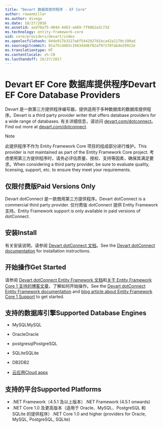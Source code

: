 ```yaml
---
title: "Devart 数据库提供程序 - EF Core"
author: rowanmiller
ms.author: divega
ms.date: 10/27/2016
ms.assetid: aad70a75-d04d-4d63-a489-7f9062a3c73d
ms.technology: entity-framework-core
uid: core/providers/devart/index
ms.openlocfilehash: 04de917b3327a6f544292781bca42a1170c199ad
ms.sourcegitcommit: 01a75cd483c1943ddd6f82af971f07abde20912e
ms.translationtype: HT
ms.contentlocale: zh-CN
ms.lasthandoff: 10/27/2017
---
```

# <a name="devart-ef-core-database-providers"></a><span data-ttu-id="5ea6f-102">Devart EF Core 数据库提供程序</span><span class="sxs-lookup"><span data-stu-id="5ea6f-102">Devart EF Core Database Providers</span></span>

<span data-ttu-id="5ea6f-103">Devart 是一款第三方提供程序编写器，提供适用于多种数据库的数据库提供程序。</span><span class="sxs-lookup"><span data-stu-id="5ea6f-103">Devart is a third party provider writer that offers database providers for a wide range of databases.</span></span> <span data-ttu-id="5ea6f-104">有关详细信息，请访问 [devart.com/dotconnect](https://www.devart.com/dotconnect/)。</span><span class="sxs-lookup"><span data-stu-id="5ea6f-104">Find out more at [devart.com/dotconnect](https://www.devart.com/dotconnect/).</span></span>

> [!NOTE]  
> <span data-ttu-id="5ea6f-105">此提供程序不作为 Entity Framework Core 项目的组成部分进行维护。</span><span class="sxs-lookup"><span data-stu-id="5ea6f-105">This provider is not maintained as part of the Entity Framework Core project.</span></span> <span data-ttu-id="5ea6f-106">考虑使用第三方提供程序时，请务必评估质量、授权、支持等因素，确保其满足要求。</span><span class="sxs-lookup"><span data-stu-id="5ea6f-106">When considering a third party provider, be sure to evaluate quality, licensing, support, etc. to ensure they meet your requirements.</span></span>

## <a name="paid-versions-only"></a><span data-ttu-id="5ea6f-107">仅限付费版</span><span class="sxs-lookup"><span data-stu-id="5ea6f-107">Paid Versions Only</span></span>

<span data-ttu-id="5ea6f-108">Devart dotConnect 是一款商用第三方提供程序。</span><span class="sxs-lookup"><span data-stu-id="5ea6f-108">Devart dotConnect is a commercial third party provider.</span></span> <span data-ttu-id="5ea6f-109">仅付费版 dotConnect 提供 Entity Framework 支持。</span><span class="sxs-lookup"><span data-stu-id="5ea6f-109">Entity Framework support is only available in paid versions of dotConnect.</span></span>

## <a name="install"></a><span data-ttu-id="5ea6f-110">安装</span><span class="sxs-lookup"><span data-stu-id="5ea6f-110">Install</span></span>

<span data-ttu-id="5ea6f-111">有关安装说明，请参阅 [Devart dotConnect 文档](https://www.devart.com/dotconnect/)。</span><span class="sxs-lookup"><span data-stu-id="5ea6f-111">See the [Devart dotConnect documentation](https://www.devart.com/dotconnect/) for installation instructions.</span></span>

## <a name="get-started"></a><span data-ttu-id="5ea6f-112">开始操作</span><span class="sxs-lookup"><span data-stu-id="5ea6f-112">Get Started</span></span>

<span data-ttu-id="5ea6f-113">请参阅 [Devart dotConnect Entity Framework 文档](https://www.devart.com/dotconnect/entityframework.html)和[关于 Entity Framework Core 1 支持的博客文章](http://blog.devart.com/entity-framework-core-1-entity-framework-7-support.html)，了解如何开始操作。</span><span class="sxs-lookup"><span data-stu-id="5ea6f-113">See the [Devart dotConnect Entity Framework documentation](https://www.devart.com/dotconnect/entityframework.html) and [blog article about Entity Framework Core 1 Support](http://blog.devart.com/entity-framework-core-1-entity-framework-7-support.html) to get started.</span></span>

## <a name="supported-database-engines"></a><span data-ttu-id="5ea6f-114">支持的数据库引擎</span><span class="sxs-lookup"><span data-stu-id="5ea6f-114">Supported Database Engines</span></span>

* <span data-ttu-id="5ea6f-115">MySQL</span><span class="sxs-lookup"><span data-stu-id="5ea6f-115">MySQL</span></span>

* <span data-ttu-id="5ea6f-116">Oracle</span><span class="sxs-lookup"><span data-stu-id="5ea6f-116">Oracle</span></span>

* <span data-ttu-id="5ea6f-117">postgresql</span><span class="sxs-lookup"><span data-stu-id="5ea6f-117">PostgreSQL</span></span>

* <span data-ttu-id="5ea6f-118">SQLite</span><span class="sxs-lookup"><span data-stu-id="5ea6f-118">SQLite</span></span>

* <span data-ttu-id="5ea6f-119">DB2</span><span class="sxs-lookup"><span data-stu-id="5ea6f-119">DB2</span></span>

* [<span data-ttu-id="5ea6f-120">云应用</span><span class="sxs-lookup"><span data-stu-id="5ea6f-120">Cloud apps</span></span>](https://www.devart.com/dotconnect/#cloud)

## <a name="supported-platforms"></a><span data-ttu-id="5ea6f-121">支持的平台</span><span class="sxs-lookup"><span data-stu-id="5ea6f-121">Supported Platforms</span></span>

* <span data-ttu-id="5ea6f-122">.NET Framework（4.5.1 及以上版本）</span><span class="sxs-lookup"><span data-stu-id="5ea6f-122">.NET Framework (4.5.1 onwards)</span></span>
* <span data-ttu-id="5ea6f-123">.NET Core 1.0 及更高版本（适用于 Oracle、MySQL、PostgreSQL 和 SQLite 的提供程序）</span><span class="sxs-lookup"><span data-stu-id="5ea6f-123">.NET Core 1.0 and higher (providers for Oracle, MySQL, PostgreSQL, SQLite)</span></span>
